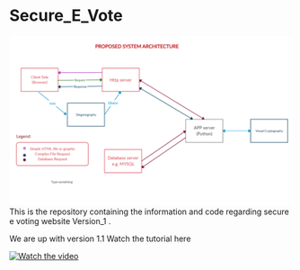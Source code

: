 # Secure_E_Vote

![Logo](dfd%2C%20use%20case%2C%20sequential%2C%20ER%20diagrams/psa.png)
This is the repository containing the information and code regarding secure e voting website Version_1 .

We are up with version 1.1
Watch the tutorial here

[![Watch the video](https://i.imgur.com/vKb2F1B.png)](https://www.youtube.com/watch?v=rRCgPY5vrzo&t=3s)
